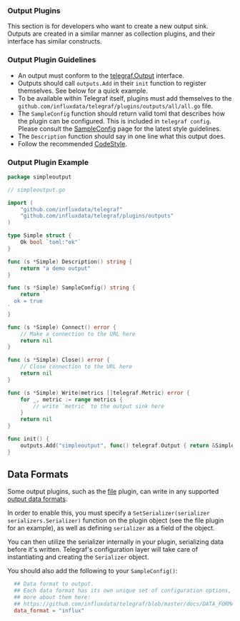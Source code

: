 ### Output Plugins

This section is for developers who want to create a new output sink. Outputs
are created in a similar manner as collection plugins, and their interface has
similar constructs.

### Output Plugin Guidelines

- An output must conform to the [telegraf.Output][] interface.
- Outputs should call `outputs.Add` in their `init` function to register
  themselves.  See below for a quick example.
- To be available within Telegraf itself, plugins must add themselves to the
  `github.com/influxdata/telegraf/plugins/outputs/all/all.go` file.
- The `SampleConfig` function should return valid toml that describes how the
  plugin can be configured. This is included in `telegraf config`.  Please
  consult the [SampleConfig][] page for the latest style guidelines.
- The `Description` function should say in one line what this output does.
- Follow the recommended [CodeStyle][].

### Output Plugin Example

```go
package simpleoutput

// simpleoutput.go

import (
    "github.com/influxdata/telegraf"
    "github.com/influxdata/telegraf/plugins/outputs"
)

type Simple struct {
    Ok bool `toml:"ok"`
}

func (s *Simple) Description() string {
    return "a demo output"
}

func (s *Simple) SampleConfig() string {
    return `
  ok = true
`
}

func (s *Simple) Connect() error {
    // Make a connection to the URL here
    return nil
}

func (s *Simple) Close() error {
    // Close connection to the URL here
    return nil
}

func (s *Simple) Write(metrics []telegraf.Metric) error {
    for _, metric := range metrics {
        // write `metric` to the output sink here
    }
    return nil
}

func init() {
    outputs.Add("simpleoutput", func() telegraf.Output { return &Simple{} })
}

```

## Data Formats

Some output plugins, such as the [file][] plugin, can write in any supported
[output data formats][].

In order to enable this, you must specify a
`SetSerializer(serializer serializers.Serializer)`
function on the plugin object (see the file plugin for an example), as well as
defining `serializer` as a field of the object.

You can then utilize the serializer internally in your plugin, serializing data
before it's written. Telegraf's configuration layer will take care of
instantiating and creating the `Serializer` object.

You should also add the following to your `SampleConfig()`:

```toml
  ## Data format to output.
  ## Each data format has its own unique set of configuration options, read
  ## more about them here:
  ## https://github.com/influxdata/telegraf/blob/master/docs/DATA_FORMATS_OUTPUT.md
  data_format = "influx"
```

[file]: https://github.com/influxdata/telegraf/tree/master/plugins/inputs/file
[output data formats]: https://github.com/influxdata/telegraf/blob/master/docs/DATA_FORMATS_OUTPUT.md
[SampleConfig]: https://github.com/influxdata/telegraf/wiki/SampleConfig
[CodeStyle]: https://github.com/influxdata/telegraf/wiki/CodeStyle
[telegraf.Output]: https://godoc.org/github.com/influxdata/telegraf#Output
